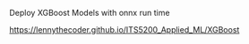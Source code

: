 Deploy XGBoost Models with onnx run time

https://lennythecoder.github.io/ITS5200_Applied_ML/XGBoost

